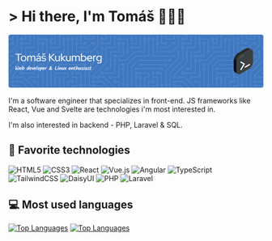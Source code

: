 # &gt; Hi there, I'm Tomáš 👋👨‍💻

![Header](./header.png)

I'm a software engineer that specializes in front-end. JS frameworks like React, Vue and Svelte are technologies i'm most interested in. 

I'm also interested in backend - PHP, Laravel & SQL. 

## 🔧 Favorite technologies

![HTML5](https://img.shields.io/badge/html5-%23E34F26.svg?style=for-the-badge&logo=html5&logoColor=white)
![CSS3](https://img.shields.io/badge/css3-%231572B6.svg?style=for-the-badge&logo=css3&logoColor=white)
![React](https://img.shields.io/badge/react-%2320232a.svg?style=for-the-badge&logo=react&logoColor=%2361DAFB)
![Vue.js](https://img.shields.io/badge/vuejs-%2335495e.svg?style=for-the-badge&logo=vuedotjs&logoColor=%234FC08D)
![Angular](https://img.shields.io/badge/angular-%23DD0031.svg?style=for-the-badge&logo=angular&logoColor=white)
![TypeScript](https://img.shields.io/badge/typescript-%23007ACC.svg?style=for-the-badge&logo=typescript&logoColor=white)
![TailwindCSS](https://img.shields.io/badge/tailwindcss-%2338B2AC.svg?style=for-the-badge&logo=tailwind-css&logoColor=white)
![DaisyUI](https://img.shields.io/badge/daisyui-5A0EF8?style=for-the-badge&logo=daisyui&logoColor=white)
![PHP](https://img.shields.io/badge/php-%23777BB4.svg?style=for-the-badge&logo=php&logoColor=white)
![Laravel](https://img.shields.io/badge/laravel-%23FF2D20.svg?style=for-the-badge&logo=laravel&logoColor=white)

## 💻 Most used languages
[![Top Languages](https://github-readme-stats.vercel.app/api/top-langs/?username=TomasKukumberg&langs_count=8&theme=default)](https://github.com/TomasKukumberg/github-readme-stats#gh-light-mode-only)
[![Top Languages](https://github-readme-stats.vercel.app/api/top-langs/?username=TomasKukumberg&langs_count=8&theme=gotham)](https://github.com/TomasKukumberg/github-readme-stats#gh-dark-mode-only)
